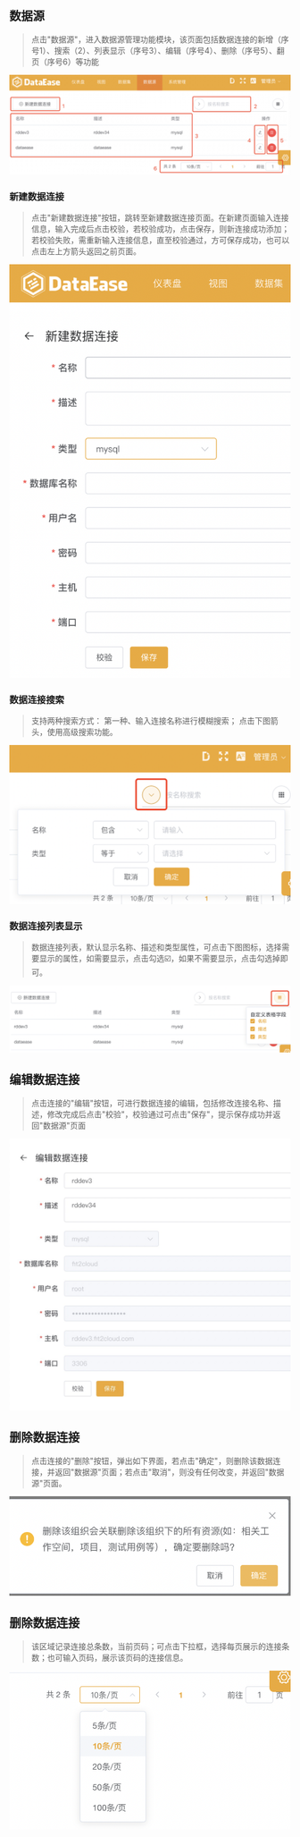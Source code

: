 ## 数据源

> 点击"数据源"，进入数据源管理功能模块，该页面包括数据连接的新增（序号1）、搜索（2）、列表显示（序号3）、编辑（序号4）、删除（序号5）、翻页（序号6）等功能

![数据源](../img/datasource_configuration/数据源管理页面.png)
### 新建数据连接
> 点击"新建数据连接"按钮，跳转至新建数据连接页面。在新建页面输入连接信息，输入完成后点击校验，若校验成功，点击保存，则新连接成功添加；若校验失败，需重新输入连接信息，直至校验通过，方可保存成功，也可以点击左上方箭头返回之前页面。

![新建数据连接](../img/datasource_configuration/新增.png)
### 数据连接搜索
> 支持两种搜索方式： 第一种、输入连接名称进行模糊搜索； 点击下图箭头，使用高级搜索功能。
>
![数据连接搜索](../img/datasource_configuration/搜索.png)

### 数据连接列表显示
> 数据连接列表，默认显示名称、描述和类型属性，可点击下图图标，选择需要显示的属性，如需要显示，点击勾选☑️，如果不需要显示，点击勾选掉即可。
>
![数据连接列表显示](../img/datasource_configuration/列表.png)

## 编辑数据连接
> 点击连接的"编辑"按钮，可进行数据连接的编辑，包括修改连接名称、描述，修改完成后点击"校验"，校验通过可点击"保存"，提示保存成功并返回"数据源"页面
>
![编辑数据连接](../img/datasource_configuration/编辑.jpeg)

## 删除数据连接
> 点击连接的"删除"按钮，弹出如下界面，若点击"确定"，则删除该数据连接，并返回"数据源"页面；若点击"取消"，则没有任何改变，并返回"数据源"页面。
>
![删除数据连接](../img/datasource_configuration/删除.png)

## 删除数据连接
> 该区域记录连接总条数，当前页码；可点击下拉框，选择每页展示的连接条数；也可输入页码，展示该页码的连接信息。
>
![删除数据连接](../img/datasource_configuration/翻页.png)
